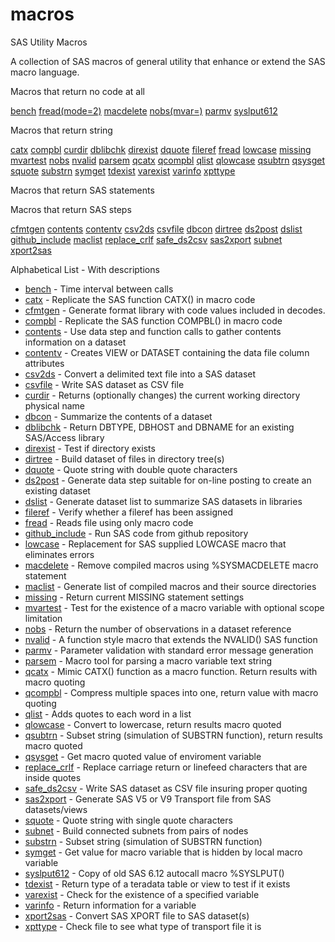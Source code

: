 # macros
SAS Utility Macros

A collection of SAS macros of general utility that enhance or extend the SAS macro language.

Macros that return no code at all
 
[bench](bench.sas) [fread(mode=2)](fread.sas) [macdelete](macdelete.sas) [nobs(mvar=)](nobs.sas)
[parmv](parmv.sas) [syslput612](syslput612.sas)

Macros that return string

[catx](catx.sas) [compbl](compbl.sas) [curdir](curdir.sas) [dblibchk](dblibchk.sas)
[direxist](direxist.sas)  [dquote](dquote.sas) [fileref](fileref.sas)  [fread](fread.sas)
[lowcase](lowcase.sas) [missing](missing.sas)  [mvartest](mvartest.sas) [nobs](nobs.sas)
[nvalid](nvalid.sas)  [parsem](parsem.sas) [qcatx](qcatx.sas) [qcompbl](qcompbl.sas) 
[qlist](qlist.sas) [qlowcase](qlowcase.sas) [qsubtrn](qsubstrn.sas)  [qsysget](qsysget.sas)
[squote](squote.sas) [substrn](substrn.sas)  [symget](symget.sas) [tdexist](tdexist.sas)
[varexist](varexist.sas) [varinfo](varinfo.sas) [xpttype](xpttype.sas)

Macros that return SAS statements

Macros that return SAS steps

[cfmtgen](cfmtgen.sas) [contents](contents.sas) [contentv](contentv.sas) [csv2ds](csv2ds.sas)
[csvfile](csvfile.sas) [dbcon](dbcon.sas)  [dirtree](dirtree.sas) [ds2post](ds2post.sas)
[dslist](dslist.sas) [github_include](github_include.sas) [maclist](maclist.sas)
[replace_crlf](replace_crlf.sas) [safe_ds2csv](safe_ds2csv.sas)  [sas2xport](sas2xport.sas)
[subnet](subnet.sas) [xport2sas](xport2sas.sas)

Alphabetical List - With descriptions

* [bench](bench.sas) - Time interval between calls
* [catx](catx.sas) - Replicate the SAS function CATX() in macro code
* [cfmtgen](cfmtgen.sas) - Generate format library with code values included in decodes.
* [compbl](compbl.sas) - Replicate the SAS function COMPBL() in macro code
* [contents](contents.sas) - Use data step and function calls to gather contents information on a dataset
* [contentv](contentv.sas) - Creates VIEW or DATASET containing the data file column attributes
* [csv2ds](csv2ds.sas) - Convert a delimited text file into a SAS dataset
* [csvfile](csvfile.sas) - Write SAS dataset as CSV file
* [curdir](curdir.sas) - Returns (optionally changes) the current working directory physical name
* [dbcon](dbcon.sas) - Summarize the contents of a dataset
* [dblibchk](dblibchk.sas) - Return DBTYPE, DBHOST and DBNAME for an existing SAS/Access library
* [direxist](direxist.sas) - Test if directory exists
* [dirtree](dirtree.sas) - Build dataset of files in directory tree(s)
* [dquote](dquote.sas) - Quote string with double quote characters
* [ds2post](ds2post.sas) - Generate data step suitable for on-line posting to create an existing dataset
* [dslist](dslist.sas) - Generate dataset list to summarize SAS datasets in libraries
* [fileref](fileref.sas) - Verify whether a fileref has been assigned
* [fread](fread.sas) - Reads file using only macro code
* [github_include](github_include.sas) - Run SAS code from github repository
* [lowcase](lowcase.sas) - Replacement for SAS supplied LOWCASE macro that eliminates errors
* [macdelete](macdelete.sas) - Remove compiled macros using %SYSMACDELETE macro statement
* [maclist](maclist.sas) - Generate list of compiled macros and their source directories
* [missing](missing.sas) - Return current MISSING statement settings
* [mvartest](mvartest.sas) - Test for the existence of a macro variable with optional scope limitation
* [nobs](nobs.sas) - Return the number of observations in a dataset reference
* [nvalid](nvalid.sas) - A function style macro that extends the NVALID() SAS function
* [parmv](parmv.sas) - Parameter validation with standard error message generation
* [parsem](parsem.sas) - Macro tool for parsing a macro variable text string
* [qcatx](qcatx.sas) - Mimic CATX() function as a macro function. Return results with macro quoting
* [qcompbl](qcompbl.sas) - Compress multiple spaces into one, return value with macro quoting
* [qlist](qlist.sas) - Adds quotes to each word in a list
* [qlowcase](qlowcase.sas) - Convert to lowercase, return results macro quoted
* [qsubtrn](qsubstrn.sas) - Subset string (simulation of SUBSTRN function), return results macro quoted
* [qsysget](qsysget.sas) - Get macro quoted value of enviroment variable
* [replace_crlf](replace_crlf.sas) - Replace carriage return or linefeed characters that are inside quotes
* [safe_ds2csv](safe_ds2csv.sas) - Write SAS dataset as CSV file insuring proper quoting
* [sas2xport](sas2xport.sas) - Generate SAS V5 or V9 Transport file from SAS datasets/views
* [squote](squote.sas) - Quote string with single quote characters
* [subnet](subnet.sas) - Build connected subnets from pairs of nodes
* [substrn](substrn.sas) - Subset string (simulation of SUBSTRN function)
* [symget](symget.sas) - Get value for macro variable that is hidden by local macro variable
* [syslput612](syslput612.sas) - Copy of old SAS 6.12 autocall macro %SYSLPUT()
* [tdexist](tdexist.sas) - Return type of a teradata table or view to test if it exists
* [varexist](varexist.sas) - Check for the existence of a specified variable
* [varinfo](varinfo.sas) - Return information for a variable
* [xport2sas](xport2sas.sas) - Convert SAS XPORT file to SAS dataset(s)
* [xpttype](xpttype.sas) - Check file to see what type of transport file it is



